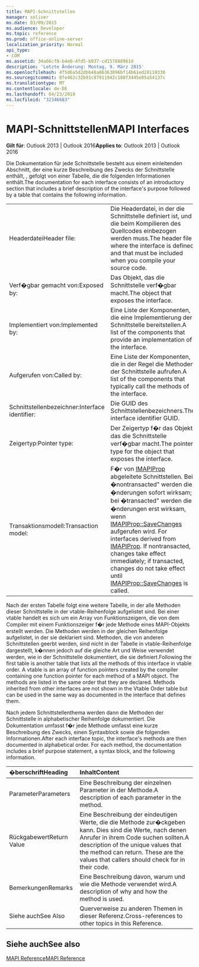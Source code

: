```yaml
---
title: MAPI-Schnittstellen
manager: soliver
ms.date: 03/09/2015
ms.audience: Developer
ms.topic: reference
ms.prod: office-online-server
localization_priority: Normal
api_type:
- COM
ms.assetid: 34a66cf0-b4e0-4fd5-b937-cd157888961d
description: 'Letzte Änderung: Montag, 9. März 2015'
ms.openlocfilehash: 4f5d6a5d2dbb48a86363896bf14b61ed28118330
ms.sourcegitcommit: 8fe462c32b91c87911942c188f3445e85a54137c
ms.translationtype: MT
ms.contentlocale: de-DE
ms.lasthandoff: 04/23/2019
ms.locfileid: "32346683"
---
```

# <a name="mapi-interfaces"></a><span data-ttu-id="e780b-103">MAPI-Schnittstellen</span><span class="sxs-lookup"><span data-stu-id="e780b-103">MAPI Interfaces</span></span>

  
  
<span data-ttu-id="e780b-104">**Gilt für**: Outlook 2013 | Outlook 2016</span><span class="sxs-lookup"><span data-stu-id="e780b-104">**Applies to**: Outlook 2013 | Outlook 2016</span></span> 
  
<span data-ttu-id="e780b-105">Die Dokumentation für jede Schnittstelle besteht aus einem einleitenden Abschnitt, der eine kurze Beschreibung des Zwecks der Schnittstelle enthält, , gefolgt von einer Tabelle, die die folgenden Informationen enthält.</span><span class="sxs-lookup"><span data-stu-id="e780b-105">The documentation for each interface consists of an introductory section that includes a brief description of the interface's purpose followed by a table that contains the following information.</span></span>
  
|||
|:-----|:-----|
|<span data-ttu-id="e780b-106">Headerdatei</span><span class="sxs-lookup"><span data-stu-id="e780b-106">Header file:</span></span>  <br/> |<span data-ttu-id="e780b-107">Die Headerdatei, in der die Schnittstelle definiert ist, und die beim Kompilieren des Quellcodes einbezogen werden muss.</span><span class="sxs-lookup"><span data-stu-id="e780b-107">The header file where the interface is defined and that must be included when you compile your source code.</span></span>  <br/> |
|<span data-ttu-id="e780b-108">Verf�gbar gemacht von:</span><span class="sxs-lookup"><span data-stu-id="e780b-108">Exposed by:</span></span>  <br/> |<span data-ttu-id="e780b-109">Das Objekt, das die Schnittstelle verf�gbar macht.</span><span class="sxs-lookup"><span data-stu-id="e780b-109">The object that exposes the interface.</span></span>  <br/> |
|<span data-ttu-id="e780b-110">Implementiert von:</span><span class="sxs-lookup"><span data-stu-id="e780b-110">Implemented by:</span></span>  <br/> |<span data-ttu-id="e780b-111">Eine Liste der Komponenten, die eine Implementierung der Schnittstelle bereitstellen.</span><span class="sxs-lookup"><span data-stu-id="e780b-111">A list of the components that provide an implementation of the interface.</span></span>  <br/> |
|<span data-ttu-id="e780b-112">Aufgerufen von:</span><span class="sxs-lookup"><span data-stu-id="e780b-112">Called by:</span></span>  <br/> |<span data-ttu-id="e780b-113">Eine Liste der Komponenten, die in der Regel die Methoden der Schnittstelle aufrufen.</span><span class="sxs-lookup"><span data-stu-id="e780b-113">A list of the components that typically call the methods of the interface.</span></span>  <br/> |
|<span data-ttu-id="e780b-114">Schnittstellenbezeichner:</span><span class="sxs-lookup"><span data-stu-id="e780b-114">Interface identifier:</span></span>  <br/> |<span data-ttu-id="e780b-115">Die GUID des Schnittstellenbezeichners.</span><span class="sxs-lookup"><span data-stu-id="e780b-115">The interface identifier GUID.</span></span>  <br/> |
|<span data-ttu-id="e780b-116">Zeigertyp:</span><span class="sxs-lookup"><span data-stu-id="e780b-116">Pointer type:</span></span>  <br/> |<span data-ttu-id="e780b-117">Der Zeigertyp f�r das Objekt, das die Schnittstelle verf�gbar macht.</span><span class="sxs-lookup"><span data-stu-id="e780b-117">The pointer type for the object that exposes the interface.</span></span>  <br/> |
|<span data-ttu-id="e780b-118">Transaktionsmodell:</span><span class="sxs-lookup"><span data-stu-id="e780b-118">Transaction model:</span></span>  <br/> |<span data-ttu-id="e780b-p101">F�r von [IMAPIProp](imapipropiunknown.md) abgeleitete Schnittstellen. Bei �nontransacted" werden die �nderungen sofort wirksam; bei �transacted" werden die �nderungen erst wirksam, wenn [IMAPIProp::SaveChanges](imapiprop-savechanges.md) aufgerufen wird.  </span><span class="sxs-lookup"><span data-stu-id="e780b-p101">For interfaces derived from [IMAPIProp](imapipropiunknown.md). If nontransacted, changes take effect immediately; if transacted, changes do not take effect until [IMAPIProp::SaveChanges](imapiprop-savechanges.md) is called.  </span></span><br/> |
   
<span data-ttu-id="e780b-p102">Nach der ersten Tabelle folgt eine weitere Tabelle, in der alle Methoden dieser Schnittstelle in der vtable-Reihenfolge aufgelistet sind. Bei einer vtable handelt es sich um ein Array von Funktionszeigern, die von dem Compiler mit einem Funktionszeiger f�r jede Methode eines MAPI-Objekts erstellt werden. Die Methoden werden in der gleichen Reihenfolge aufgelistet, in der sie deklariert sind. Methoden, die von anderen Schnittstellen geerbt werden, sind nicht in der Tabelle in vtable-Reihenfolge dargestellt, k�nnen jedoch auf die gleiche Art und Weise verwendet werden, wie in der Schnittstelle dokumentiert, die sie definiert.</span><span class="sxs-lookup"><span data-stu-id="e780b-p102">Following the first table is another table that lists all the methods of this interface in vtable order. A vtable is an array of function pointers created by the compiler containing one function pointer for each method of a MAPI object. The methods are listed in the same order that they are declared. Methods inherited from other interfaces are not shown in the Vtable Order table but can be used in the same way as documented in the interface that defines them.</span></span>
  
<span data-ttu-id="e780b-p103">Nach jedem Schnittstellenthema werden dann die Methoden der Schnittstelle in alphabetischer Reihenfolge dokumentiert. Die Dokumentation umfasst f�r jede Methode umfasst eine kurze Beschreibung des Zwecks, einen Syntaxblock sowie die folgenden Informationen.</span><span class="sxs-lookup"><span data-stu-id="e780b-p103">After each interface topic, the interface's methods are then documented in alphabetical order. For each method, the documentation includes a brief purpose statement, a syntax block, and the following information.</span></span>
  
|<span data-ttu-id="e780b-127">**�berschrift**</span><span class="sxs-lookup"><span data-stu-id="e780b-127">**Heading**</span></span>|<span data-ttu-id="e780b-128">**Inhalt**</span><span class="sxs-lookup"><span data-stu-id="e780b-128">**Content**</span></span>|
|:-----|:-----|
|<span data-ttu-id="e780b-129">Parameter</span><span class="sxs-lookup"><span data-stu-id="e780b-129">Parameters</span></span>  <br/> |<span data-ttu-id="e780b-130">Eine Beschreibung der einzelnen Parameter in der Methode.</span><span class="sxs-lookup"><span data-stu-id="e780b-130">A description of each parameter in the method.</span></span>  <br/> |
|<span data-ttu-id="e780b-131">Rückgabewert</span><span class="sxs-lookup"><span data-stu-id="e780b-131">Return Value</span></span>  <br/> |<span data-ttu-id="e780b-p104">Eine Beschreibung der eindeutigen Werte, die die Methode zur�ckgeben kann. Dies sind die Werte, nach denen Anrufer in ihrem Code suchen sollten.</span><span class="sxs-lookup"><span data-stu-id="e780b-p104">A description of the unique values that the method can return. These are the values that callers should check for in their code.</span></span>  <br/> |
|<span data-ttu-id="e780b-134">Bemerkungen</span><span class="sxs-lookup"><span data-stu-id="e780b-134">Remarks</span></span>  <br/> |<span data-ttu-id="e780b-135">Eine Beschreibung davon, warum und wie die Methode verwendet wird.</span><span class="sxs-lookup"><span data-stu-id="e780b-135">A description of why and how the method is used.</span></span>  <br/> |
|<span data-ttu-id="e780b-136">Siehe auch</span><span class="sxs-lookup"><span data-stu-id="e780b-136">See Also</span></span>  <br/> |<span data-ttu-id="e780b-137">Querverweise zu anderen Themen in dieser Referenz.</span><span class="sxs-lookup"><span data-stu-id="e780b-137">Cross-references to other topics in this Reference.</span></span>  <br/> |
   
## <a name="see-also"></a><span data-ttu-id="e780b-138">Siehe auch</span><span class="sxs-lookup"><span data-stu-id="e780b-138">See also</span></span>



[<span data-ttu-id="e780b-139">MAPI Reference</span><span class="sxs-lookup"><span data-stu-id="e780b-139">MAPI Reference</span></span>](mapi-reference.md)

